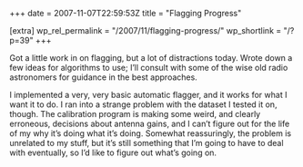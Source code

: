 +++
date = 2007-11-07T22:59:53Z
title = "Flagging Progress"

[extra]
wp_rel_permalink = "/2007/11/flagging-progress/"
wp_shortlink = "/?p=39"
+++

Got a little work in on flagging, but a lot of distractions today. Wrote down
a few ideas for algorithms to use; I’ll consult with some of the wise old
radio astronomers for guidance in the best approaches.

I implemented a very, very basic automatic flagger, and it works for what I
want it to do. I ran into a strange problem with the dataset I tested it on,
though. The calibration program is making some weird, and clearly erroneous,
decisions about antenna gains, and I can’t figure out for the life of my why
it’s doing what it’s doing. Somewhat reassuringly, the problem is unrelated to
my stuff, but it’s still something that I’m going to have to deal with
eventually, so I’d like to figure out what’s going on.
